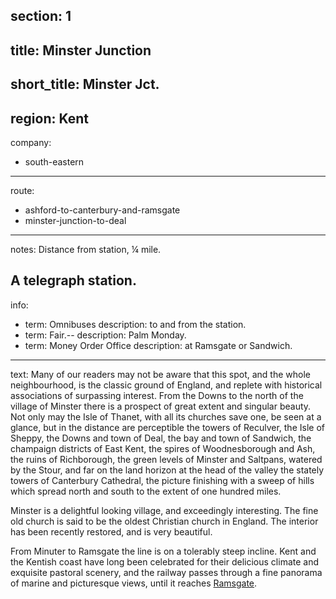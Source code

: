 section: 1
----
title: Minster Junction
----
short_title: Minster Jct.
----
region: Kent
----
company:
- south-eastern
----
route:
- ashford-to-canterbury-and-ramsgate
- minster-junction-to-deal
----
notes: Distance from station, ¼ mile.

A telegraph station.
----
info:
- term: Omnibuses
  description: to and from the station.
- term: Fair.--
  description: Palm Monday.
- term: Money Order Office
  description: at Ramsgate or Sandwich.
----
text: Many of our readers may not be aware that this spot, and the whole neighbourhood, is the classic ground of England, and replete with historical associations of surpassing interest. From the Downs to the north of the village of Minster there is a prospect of great extent and singular beauty. Not only may the Isle of Thanet, with all its churches save one, be seen at a glance, but in the distance are perceptible the towers of Reculver, the Isle of Sheppy, the Downs and town of Deal, the bay and town of Sandwich, the champaign districts of East Kent, the spires of Woodnesborough and Ash, the ruins of Richborough, the green levels of Minster and Saltpans, watered by the Stour, and far on the land horizon at the head of the valley the stately towers of Canterbury Cathedral, the picture finishing with a sweep of hills which spread north and south to the extent of one hundred miles.

Minster is a delightful looking village, and exceedingly interesting. The fine old church is said to be the oldest Christian church in England. The interior has been recently restored, and is very beautiful.

From Minuter to Ramsgate the line is on a tolerably steep incline. Kent and the Kentish coast have long been celebrated for their delicious climate and exquisite pastoral scenery, and the railway passes through a fine panorama of marine and picturesque views, until it reaches [Ramsgate](/stations/ramsgate).

